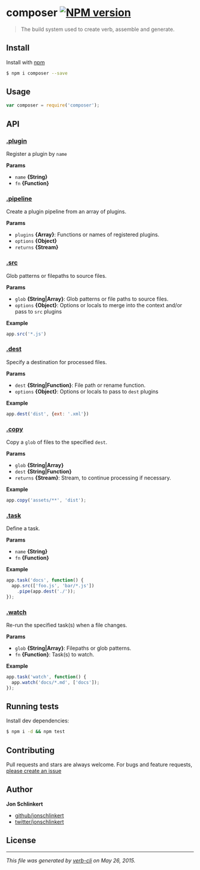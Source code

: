 # composer [![NPM version](https://badge.fury.io/js/composer.svg)](http://badge.fury.io/js/composer)

> The build system used to create verb, assemble and generate.

## Install

Install with [npm](https://www.npmjs.com/)

```sh
$ npm i composer --save
```

## Usage

```js
var composer = require('composer');
```

## API

### [.plugin](index.js#L34)

Register a plugin by `name`

**Params**

* `name` **{String}**
* `fn` **{Function}**

### [.pipeline](index.js#L54)

Create a plugin pipeline from an array of plugins.

**Params**

* `plugins` **{Array}**: Functions or names of registered plugins.
* `options` **{Object}**
* `returns` **{Stream}**

### [.src](index.js#L83)

Glob patterns or filepaths to source files.

**Params**

* `glob` **{String|Array}**: Glob patterns or file paths to source files.
* `options` **{Object}**: Options or locals to merge into the context and/or pass to `src` plugins

**Example**

```js
app.src('*.js')
```

### [.dest](index.js#L105)

Specify a destination for processed files.

**Params**

* `dest` **{String|Function}**: File path or rename function.
* `options` **{Object}**: Options or locals to pass to `dest` plugins

**Example**

```js
app.dest('dist', {ext: '.xml'})
```

### [.copy](index.js#L129)

Copy a `glob` of files to the specified `dest`.

**Params**

* `glob` **{String|Array}**
* `dest` **{String|Function}**
* `returns` **{Stream}**: Stream, to continue processing if necessary.

**Example**

```js
app.copy('assets/**', 'dist');
```

### [.task](index.js#L148)

Define a task.

**Params**

* `name` **{String}**
* `fn` **{Function}**

**Example**

```js
app.task('docs', function() {
  app.src(['foo.js', 'bar/*.js'])
    .pipe(app.dest('./'));
});
```

### [.watch](index.js#L182)

Re-run the specified task(s) when a file changes.

**Params**

* `glob` **{String|Array}**: Filepaths or glob patterns.
* `fn` **{Function}**: Task(s) to watch.

**Example**

```js
app.task('watch', function() {
  app.watch('docs/*.md', ['docs']);
});
```

## Running tests

Install dev dependencies:

```sh
$ npm i -d && npm test
```

## Contributing

Pull requests and stars are always welcome. For bugs and feature requests, [please create an issue](https://github.com/jonschlinkert/composer/issues/new)

## Author

**Jon Schlinkert**

+ [github/jonschlinkert](https://github.com/jonschlinkert)
+ [twitter/jonschlinkert](http://twitter.com/jonschlinkert)

## License

***

_This file was generated by [verb-cli](https://github.com/assemble/verb-cli) on May 26, 2015._
